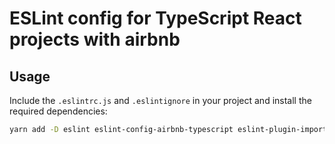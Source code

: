 # ESLint config for TypeScript React projects with airbnb

## Usage

Include the `.eslintrc.js` and `.eslintignore` in your project and install the required dependencies:

```sh
yarn add -D eslint eslint-config-airbnb-typescript eslint-plugin-import eslint-plugin-jsx-a11y eslint-plugin-react eslint-plugin-react-hooks @typescript-eslint/eslint-plugin eslint-config-prettier typescript
```
